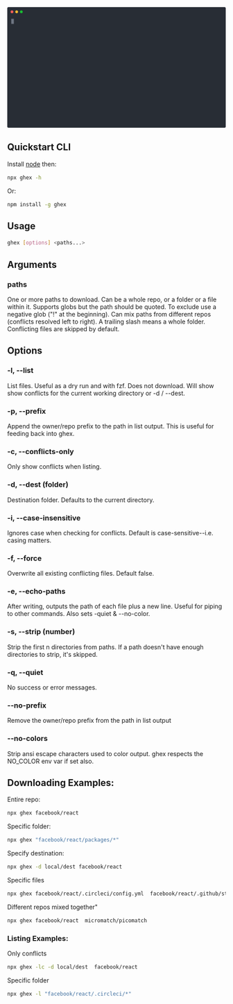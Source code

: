 

<div><img src="./media/ghex-svg-cat.svg" /></div>

## Quickstart CLI

Install [node](https://nodejs.org/en/download) then:

```bash
npx ghex -h
```

Or:

```bash
npm install -g ghex
```

## Usage


```bash
ghex [options] <paths...>
```

## Arguments

### paths

One or more paths to download. Can be a whole repo, or a 
folder or a file within it. Supports globs but the path 
should be quoted. To exclude use a negative glob ("!" at 
the beginning). Can mix paths from different repos 
(conflicts resolved left to right). A trailing slash means
a whole folder. Conflicting files are skipped by default.

## Options

### -l, --list 

List files. Useful as a dry run and with fzf. Does not
download. Will show show conflicts for the current working
directory or -d / --dest.

### -p, --prefix         

Append the owner/repo prefix to the path in list output. 
This is useful for feeding back into ghex.

### -c, --conflicts-only  

Only show conflicts when listing.

### -d, --dest (folder)   

Destination folder. Defaults to the current directory.

### -i, --case-insensitive      

Ignores case when checking for conflicts. Default is 
case-sensitive--i.e. casing matters.

### -f, --force

Overwrite all existing conflicting files. Default false.

### -e, --echo-paths        

After writing, outputs the path of each file plus a new line.
Useful for piping to other commands. Also sets -quiet &
--no-color.

### -s, --strip (number)

Strip the first n directories from paths. If a path doesn't 
have enough directories to strip, it's skipped.

### -q, --quiet    

No success or error messages.     

### --no-prefix    

Remove the owner/repo prefix from the path in list output

### --no-colors         

Strip ansi escape characters used to color output.
ghex respects the NO_COLOR env var if set also. 


## Downloading Examples:

Entire repo:
```bash             
npx ghex facebook/react
```
Specific folder:
```bash
npx ghex "facebook/react/packages/*"
```
Specify destination:
```bash
npx ghex -d local/dest facebook/react
```
Specific files
```bash
npx ghex facebook/react/.circleci/config.yml  facebook/react/.github/stale.yml
```
Different repos mixed together"
```bash
npx ghex facebook/react  micromatch/picomatch
```


### Listing Examples:

Only conflicts
```bash
npx ghex -lc -d local/dest  facebook/react
```
Specific folder
```bash
npx ghex -l "facebook/react/.circleci/*"
```


<!-- Everything after the snip is snipped off -->
<!-- SNIP -->